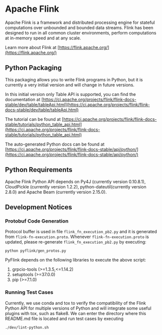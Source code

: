 # Apache Flink

Apache Flink is a framework and distributed processing engine for stateful computations over unbounded and bounded data streams. Flink has been designed to run in all common cluster environments, perform computations at in-memory speed and at any scale.

Learn more about Flink at [https://flink.apache.org/](https://flink.apache.org/)

## Python Packaging

This packaging allows you to write Flink programs in Python, but it is currently a very initial version and will change in future versions.

In this initial version only Table API is supported, you can find the documentation at [https://ci.apache.org/projects/flink/flink-docs-stable/dev/table/tableApi.html](https://ci.apache.org/projects/flink/flink-docs-stable/dev/table/tableApi.html)

The tutorial can be found at [https://ci.apache.org/projects/flink/flink-docs-stable/tutorials/python_table_api.html](https://ci.apache.org/projects/flink/flink-docs-stable/tutorials/python_table_api.html)

The auto-generated Python docs can be found at [https://ci.apache.org/projects/flink/flink-docs-stable/api/python/](https://ci.apache.org/projects/flink/flink-docs-stable/api/python/)

## Python Requirements

Apache Flink Python API depends on Py4J (currently version 0.10.8.1), CloudPickle (currently version 1.2.2), python-dateutil(currently version 2.8.0) and Apache Beam (currently version 2.15.0).

## Development Notices

### Protobuf Code Generation

Protocol buffer is used in file `flink_fn_execution_pb2.py` and it is generated from `flink-fn-execution.proto`. Whenever `flink-fn-execution.proto` is updated, please re-generate `flink_fn_execution_pb2.py` by executing:

```
python pyflink/gen_protos.py
```

PyFlink depends on the following libraries to execute the above script:
1. grpcio-tools (>=1.3.5,<=1.14.2)
2. setuptools (>=37.0.0)
3. pip (>=7.1.0)

### Running Test Cases 

Currently, we use conda and tox to verify the compatibility of the Flink Python API for multiple versions of Python and will integrate some useful plugins with tox, such as flake8.
We can enter the directory where this README.md file is located and run test cases by executing

```
./dev/lint-python.sh
```
